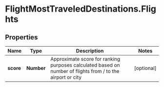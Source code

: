 # FlightMostTraveledDestinations.Flights

## Properties

Name | Type | Description | Notes
------------ | ------------- | ------------- | -------------
**score** | **Number** | Approximate score for ranking purposes calculated based on number of flights from / to the airport or city | [optional] 


